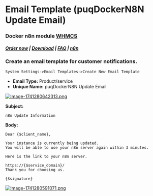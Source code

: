 # Email Template (puqDockerN8N Update Email)

### Docker n8n module **[WHMCS](https://puqcloud.com/link.php?id=77)** 

#####  [Order now](https://puqcloud.com/whmcs-module-docker-n8n.php) | [Download](https://download.puqcloud.com/WHMCS/servers/PUQ_WHMCS-Docker-n8n/) | [FAQ](https://faq.puqcloud.com/) | [n8n](https://puqcloud.com/link.php?id=117)

### Create an email template for customer notifications.

```
System Settings->Email Templates->Create New Email Template
```

- **Email Type:** Product/service
- **Unique Name:** puqDockerN8N Update Email

[![image-1741280642313.png](https://doc.puq.info/uploads/images/gallery/2025-03/scaled-1680-/image-1741280642313.png)](https://doc.puq.info/uploads/images/gallery/2025-03/image-1741280642313.png)

**Subject:**

```
n8n Update Information
```

**Body:**

```
Dear {$client_name},

Your instance is currently being updated.
You will be able to use your n8n server again within 3 minutes.

Here is the link to your n8n server.

https://{$service_domain}/
Thank you for choosing us.

{$signature}
```

[![image-1741280591071.png](https://doc.puq.info/uploads/images/gallery/2025-03/scaled-1680-/image-1741280591071.png)](https://doc.puq.info/uploads/images/gallery/2025-03/image-1741280591071.png)